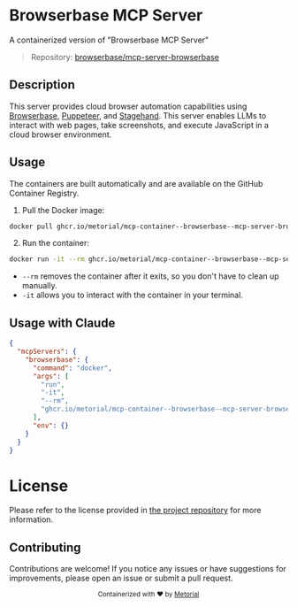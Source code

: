 
# Browserbase MCP Server

A containerized version of "Browserbase MCP Server"

> Repository: [browserbase/mcp-server-browserbase](https://github.com/browserbase/mcp-server-browserbase)

## Description

This server provides cloud browser automation capabilities using [Browserbase](https://www.browserbase.com/), [Puppeteer](https://pptr.dev/), and [Stagehand](https://github.com/browserbase/stagehand). This server enables LLMs to interact with web pages, take screenshots, and execute JavaScript in a cloud browser environment.


## Usage

The containers are built automatically and are available on the GitHub Container Registry.

1. Pull the Docker image:

```bash
docker pull ghcr.io/metorial/mcp-container--browserbase--mcp-server-browserbase--browserbase
```

2. Run the container:

```bash
docker run -it --rm ghcr.io/metorial/mcp-container--browserbase--mcp-server-browserbase--browserbase 
```

- `--rm` removes the container after it exits, so you don't have to clean up manually.
- `-it` allows you to interact with the container in your terminal.



## Usage with Claude

```json
{
  "mcpServers": {
    "browserbase": {
      "command": "docker",
      "args": [
        "run",
        "-it",
        "--rm",
        "ghcr.io/metorial/mcp-container--browserbase--mcp-server-browserbase--browserbase"
      ],
      "env": {}
    }
  }
}
```

# License

Please refer to the license provided in [the project repository](https://github.com/browserbase/mcp-server-browserbase) for more information.

## Contributing

Contributions are welcome! If you notice any issues or have suggestions for improvements, please open an issue or submit a pull request.

<div align="center">
  <sub>Containerized with ❤️ by <a href="https://metorial.com">Metorial</a></sub>
</div>
  